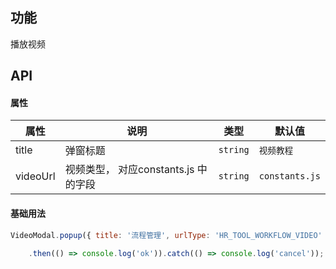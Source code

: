 ## 功能
播放视频

## API

#### 属性

属性 | 说明 | 类型 | 默认值
---|---|---|---
title | 弹窗标题 | `string` | `视频教程`
videoUrl | 视频类型， 对应constants.js 中的字段 | `string` | `constants.js`

#### 基础用法

```js
VideoModal.popup({ title: '流程管理', urlType: 'HR_TOOL_WORKFLOW_VIDEO' })	
	.then(() => console.log('ok')).catch(() => console.log('cancel'));
			
```

